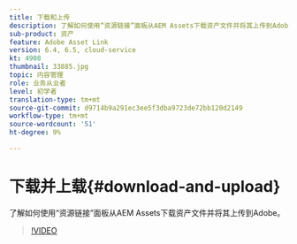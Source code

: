 ```yaml
---
title: 下载和上传
description: 了解如何使用“资源链接”面板从AEM Assets下载资产文件并将其上传到Adobe。
sub-product: 资产
feature: Adobe Asset Link
version: 6.4, 6.5, cloud-service
kt: 4908
thumbnail: 33885.jpg
topic: 内容管理
role: 业务从业者
level: 初学者
translation-type: tm+mt
source-git-commit: d9714b9a291ec3ee5f3dba9723de72bb120d2149
workflow-type: tm+mt
source-wordcount: '51'
ht-degree: 9%

---
```



# 下载并上载{#download-and-upload}

了解如何使用“资源链接”面板从AEM Assets下载资产文件并将其上传到Adobe。

>[!VIDEO](https://video.tv.adobe.com/v/33885/?quality=12)
